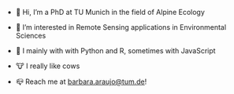 - 👋 Hi, I’m a PhD at TU Munich in the field of Alpine Ecology
- 👀 I’m interested in Remote Sensing applications in Environmental Sciences
- 💞️ I mainly with with Python and R, sometimes with JavaScript
- 🐮 I really like cows

- 📪 Reach me at barbara.araujo@tum.de!
<!---
ba-perez/ba-perez is a ✨ special ✨ repository because its `README.md` (this file) appears on your GitHub profile.
You can click the Preview link to take a look at your changes.
--->
